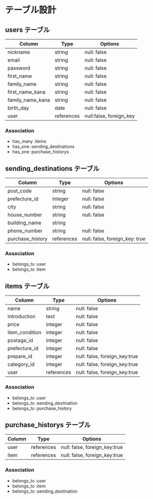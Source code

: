 # テーブル設計

## users テーブル

| Column   | Type   | Options     |
| -------- | ------ | ----------- |
| nickname | string | null: false |
| email    | string | null: false |
| password | string | null: false |
| first_name   | string | null: false |
| family_name  | string | null: false |
| first_name_kana | string | null: false |
| family_name_kana | string | null: false |
| birth_day | date | null: false |
| user | references | null:false, foreign_key |

### Association

- has_many :items
- has_one :sending_destinations
- has_one :purchase_historys

## sending_destinations テーブル

| Column | Type       | Options                        |
| ------ | ---------- | ------------------------------ |
| post_code | string | null: false                    |
| prefecture_id | integer | null: false                |
| city | string | null: false                          |
| house_number | string | null: false                  |
| building_name | string |                             |
| phone_number | string | null: false                 |
| purchase_history | references | null: false, foreign_key: true |

### Association

- belongs_to :user
- belongs_to :item

## items テーブル

| Column  | Type       | Options                        |
| ------- | ---------- | ------------------------------ |
| name    | string     | null: false                    |
| introduction | text | null: false                     |
| price | integer | null: false                         |
| item_condition | integer | null: false                |
| postage_id | integer | null: false                 |
| prefecture_id | integer | null: false              |
| prepare_id | integer | null: false, foreign_key:true |
| category_id | integer | null: false, foreign_key:true |
| user | references | null: false, foreign_key:true | 

### Association

- belongs_to :user
- belongs_to :sending_destination
- belongs_to :purchase_history

## purchase_historys テーブル

| Column  | Type       | Options                        |
| ------- | ---------- | ------------------------------ |
| user | references | null: false, foreign_key:true |
| item | references | null: false, foreign_key:true |

### Association

- belongs_to :user
- belongs_to :item
- belongs_to :sending_destination